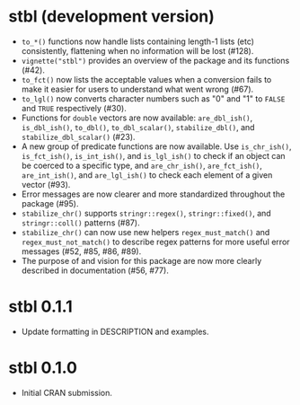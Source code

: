 # stbl (development version)

* `to_*()` functions now handle lists containing length-1 lists (etc) consistently, flattening when no information will be lost (#128).
* `vignette("stbl")` provides an overview of the package and its functions (#42).
* `to_fct()` now lists the acceptable values when a conversion fails to make it easier for users to understand what went wrong (#67).
* `to_lgl()` now converts character numbers such as "0" and "1" to `FALSE` and `TRUE` respectively (#30).
* Functions for `double` vectors are now available: `are_dbl_ish()`, `is_dbl_ish()`, `to_dbl()`,  `to_dbl_scalar()`,  `stabilize_dbl()`, and `stabilize_dbl_scalar()` (#23).
* A new group of predicate functions are now available. Use `is_chr_ish()`, `is_fct_ish()`, `is_int_ish()`, and `is_lgl_ish()` to check if an object can be coerced to a specific type, and `are_chr_ish()`, `are_fct_ish()`, `are_int_ish()`, and `are_lgl_ish()` to check each element of a given vector (#93).
* Error messages are now clearer and more standardized throughout the package (#95).
* `stabilize_chr()` supports `stringr::regex()`, `stringr::fixed()`, and `stringr::coll()` patterns (#87).
* `stabilize_chr()` can now use new helpers `regex_must_match()` and `regex_must_not_match()` to describe regex patterns for more useful error messages (#52, #85, #86, #89).
* The purpose of and vision for this package are now more clearly described in documentation (#56, #77).

# stbl 0.1.1

* Update formatting in DESCRIPTION and examples.

# stbl 0.1.0

* Initial CRAN submission.
